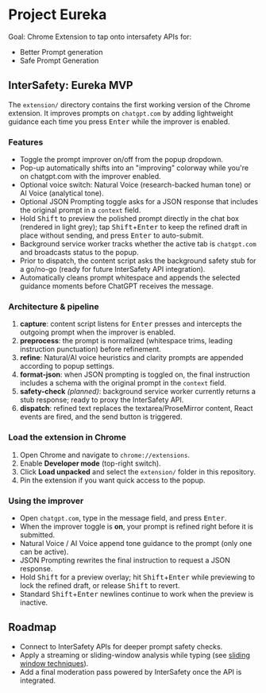 # Project Eureka

Goal: Chrome Extension to tap onto intersafety APIs for:
- Better Prompt generation
- Safe Prompt Generation

## InterSafety: Eureka MVP

The `extension/` directory contains the first working version of the Chrome extension. It improves prompts on `chatgpt.com` by adding lightweight guidance each time you press <kbd>Enter</kbd> while the improver is enabled.

### Features
- Toggle the prompt improver on/off from the popup dropdown.
- Pop-up automatically shifts into an "improving" colorway while you're on chatgpt.com with the improver enabled.
- Optional voice switch: Natural Voice (research-backed human tone) or AI Voice (analytical tone).
- Optional JSON Prompting toggle asks for a JSON response that includes the original prompt in a `context` field.
- Hold <kbd>Shift</kbd> to preview the polished prompt directly in the chat box (rendered in light grey); tap <kbd>Shift</kbd>+<kbd>Enter</kbd> to keep the refined draft in place without sending, and press <kbd>Enter</kbd> to auto-submit.
- Background service worker tracks whether the active tab is `chatgpt.com` and broadcasts status to the popup.
- Prior to dispatch, the content script asks the background safety stub for a go/no-go (ready for future InterSafety API integration).
- Automatically cleans prompt whitespace and appends the selected guidance moments before ChatGPT receives the message.

### Architecture & pipeline
1. **capture**: content script listens for <kbd>Enter</kbd> presses and intercepts the outgoing prompt when the improver is enabled.
2. **preprocess**: the prompt is normalized (whitespace trims, leading instruction punctuation) before refinement.
3. **refine**: Natural/AI voice heuristics and clarity prompts are appended according to popup settings.
4. **format-json**: when JSON prompting is toggled on, the final instruction includes a schema with the original prompt in the `context` field.
5. **safety-check** *(planned)*: background service worker currently returns a stub response; ready to proxy the InterSafety API.
6. **dispatch**: refined text replaces the textarea/ProseMirror content, React events are fired, and the send button is triggered.

### Load the extension in Chrome
1. Open Chrome and navigate to `chrome://extensions`.
2. Enable **Developer mode** (top-right switch).
3. Click **Load unpacked** and select the `extension/` folder in this repository.
4. Pin the extension if you want quick access to the popup.

### Using the improver
- Open `chatgpt.com`, type in the message field, and press <kbd>Enter</kbd>.
- When the improver toggle is **on**, your prompt is refined right before it is submitted.
- Natural Voice / AI Voice append tone guidance to the prompt (only one can be active).
- JSON Prompting rewrites the final instruction to request a JSON response.
- Hold <kbd>Shift</kbd> for a preview overlay; hit <kbd>Shift</kbd>+<kbd>Enter</kbd> while previewing to lock the refined draft, or release <kbd>Shift</kbd> to revert.
- Standard <kbd>Shift</kbd>+<kbd>Enter</kbd> newlines continue to work when the preview is inactive.

## Roadmap
- Connect to InterSafety APIs for deeper prompt safety checks.
- Apply a streaming or sliding-window analysis while typing (see [sliding window techniques](https://medium.com/@rishu__2701/mastering-sliding-window-techniques-48f819194fd7)).
- Add a final moderation pass powered by InterSafety once the API is integrated.

